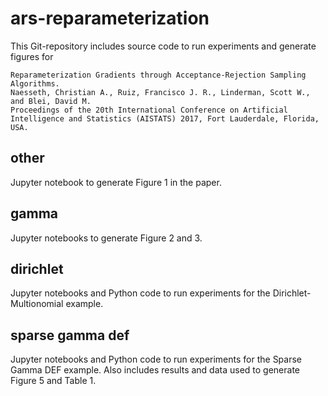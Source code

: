 # ars-reparameterization
This Git-repository includes source code to run experiments and generate figures for
```
Reparameterization Gradients through Acceptance-Rejection Sampling Algorithms.
Naesseth, Christian A., Ruiz, Francisco J. R., Linderman, Scott W., and Blei, David M.
Proceedings of the 20th International Conference on Artificial Intelligence and Statistics (AISTATS) 2017, Fort Lauderdale, Florida, USA.
```
## other
Jupyter notebook  to generate Figure 1 in the paper.

## gamma
Jupyter notebooks to generate Figure 2 and 3.

## dirichlet
Jupyter notebooks and Python code to run experiments for the Dirichlet-Multionomial example.

## sparse gamma def
Jupyter notebooks and Python code to run experiments for the Sparse Gamma DEF example. Also includes results and data used to generate Figure 5 and Table 1.
